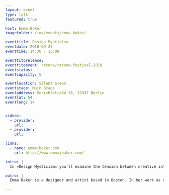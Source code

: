 ```yaml
---
layout: event
type: talk
featured: true

host: Emma Baker
imagefolder: /img/events/emma_baker/

eventtitle: Design Mysticism
eventdate: 2018-09-27
eventtime: 14:30 - 15:00

eventtitorelease:
eventtitoevent: retune/retune-festival-2018
eventstatus:
eventcapacity: 5

eventlocation: Silent Green
eventstage: Main Stage
eventaddress: Gerichtstraße 35, 13347 Berlin
eventlat: 54
eventlong: 14


videos:
  - provider:
    url:
  - provider:
    url:

links:
  - name: emmajbaker.com
    url: http://www.emmajbaker.com/

intro: |
  In »Design Mysticism« you’ll examine the tension between creative intuition and rational processes, and discuss the case for irrational, intuitive leaps in design. As designers, we are intimately familiar with a set of ideologies, legends, and rituals related to our work. As artists, we're very in tune with our ability to channel our intuition into creative output. To the layperson, the creative process can seem opaque and mysterious, even arcane.

outro: |
  Emma Baker is a designer and artist based in Boston. In her work as a Communication Designer at IDEO, she uses the tools of human-centered design to envision hopeful futures. Her artistic practice combines traditional media with immersive environments and performance.

---
```

